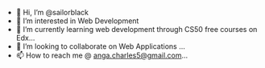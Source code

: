 - 👋 Hi, I’m @sailorblack
- 👀 I’m interested in Web Development 
- 🌱 I’m currently learning web development through CS50 free courses on Edx...
- 💞️ I’m looking to collaborate on  Web Applications ...
- 📫 How to reach me @ anga.charles5@gmail.com...

<!---
sailorblack/sailorblack is a ✨ special ✨ repository because its `README.md` (this file) appears on your GitHub profile.
You can click the Preview link to take a look at your changes.
--->

